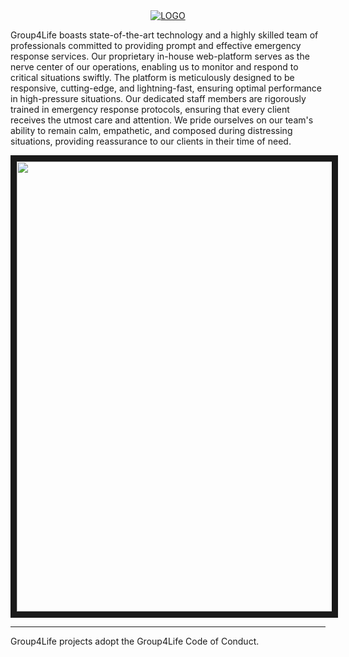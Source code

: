 <div align="center">
<a href="https://www.group4life.com/">
    <img
      src="https://www.group4life.com/images/logo.png"
      alt="LOGO"
    />
  </a>
</div>

Group4Life boasts state-of-the-art technology and a highly skilled team of professionals committed to providing prompt and effective emergency response services. Our proprietary in-house web-platform serves as the nerve center of our operations, enabling us to monitor and respond to critical situations swiftly. The platform is meticulously designed to be responsive, cutting-edge, and lightning-fast, ensuring optimal performance in high-pressure situations. Our dedicated staff members are rigorously trained in emergency response protocols, ensuring that every client receives the utmost care and attention. We pride ourselves on our team's ability to remain calm, empathetic, and composed during distressing situations, providing reassurance to our clients in their time of need.

<div align="center">
    <a href="http://www.youtube.com/watch?feature=player_embedded&v=Hfd0DSF2054" target="_blank">
        <img src="http://img.youtube.com/vi/Hfd0DSF2054/0.jpg" alt="promo" width="1280" height="720" border="10" />
    </a>
</div>

---

Group4Life projects adopt the Group4Life Code of Conduct.
